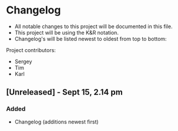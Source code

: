 # Changelog
- All notable changes to this project will be documented in this file.
- This project will be using the K&R notation.
- Changelog's will be listed newest to oldest from top to bottom:

Project contributors: 
- Sergey
- Tim
- Karl




## [Unreleased] - Sept 15, 2.14 pm
### Added
- Changelog (additions newest first)
